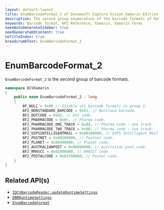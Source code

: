 ```yaml
---
layout: default-layout
title: EnumBarcodeFormat_2 of Dynamsoft Capture Vision Xamarin Edition
description: The second group enumeration of the barcode formats of Dynamsoft Capture Vision Xamarin.Forms edition.
keywords: Barcode format, API Reference, Xamarin, Xamarin Forms
needAutoGenerateSidebar: true
needGenerateH3Content: true
noTitleIndex: true
breadcrumbText: EnumBarcodeFormat_2
---
```


# EnumBarcodeFormat_2

`EnumBarcodeFormat_2` is the second group of barcode formats.

```c#
namespace DCVXamarin
{
    public enum EnumBarcodeFormat_2 : long
    {
        BF_NULL = 0x00 // Disable all barcode formats in group 1.
        BF2_NONSTANDARD_BARCODE = 0x01, // Nonstand barcode.
        BF2_DOTCODE = 0x02, // Dot code.
        BF2_PHARMACODE = 0x0c, // Pharma code.
        BF2_PHARMACODE_ONE_TRACK = 0x04, // Pharma code - one track.
        BF2_PHARMACODE_TWO_TRACK = 0x08, // Pharma code - two track.
        BF2_USPSINTELLIGENTMAIL = 0x00100000, // USPS Intelligent Mail code.
        BF2_POSTNET = 0x00200000, // Postnet code.
        BF2_PLANET = 0x00400000, // Planet code.
        BF2_AUSTRALIANPOST = 0x00800000, // Australian post code.
        BF2_RM4SCC = 0x01000000, // RM4SCC code.
        BF2_POSTALCODE = 0x01F00000, // Postal code.
    }
}
```

## Related API(s)

- [`IDCVBarcodeReader.updateRuntimeSettings`](barcode-reader.md#updateruntimesettings)
- [`DBRRuntimeSettings`](class-dbr-runtime-settings.md)
- [`EnumBarcodeFormat`](enum-barcode-format.md)

